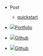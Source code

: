 - Post

  - [quickstart](/post/quickstart.md)

- <a class="sidebar-link" target="_blank" href="https://portfolio.zhangjc.cn/"><img src="/assets/img/portfolio.svg"></img>Portfolio</a>
- <a class="sidebar-link" target="_blank" href="https://github.com/zhangjichengcc"><img src="/assets/img/github.svg"></img>Github</a>
- <a class="sidebar-link" target="_blank" href="https://docsify.js.org/#/zh-cn/"><img src="/assets/img/docsify.png"></img>Github</a>

